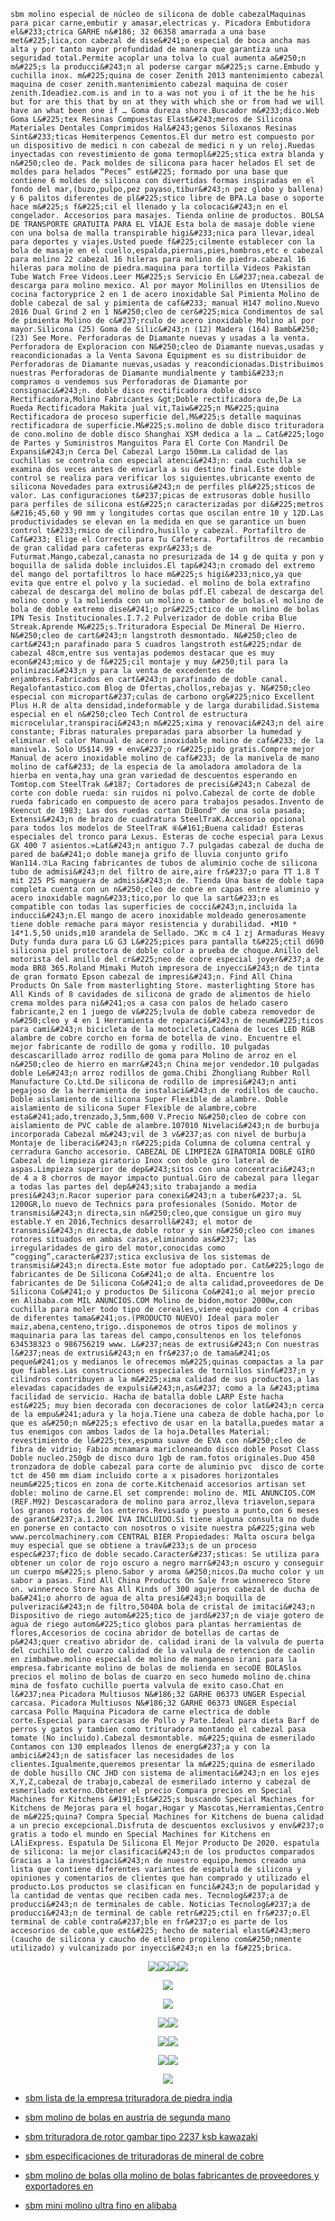 
```
sbm molino especial de núcleo de silicona de doble cabezalMaquinas para picar carne,embutir y amasar,electricas y. Picadora Embutidora el&#233;ctrica GARHE n&#186; 32 06358 amarrada a una base met&#225;lica,con cabezal de dise&#241;o especial de boca ancha mas alta y por tanto mayor profundidad de manera que garantiza una seguridad total.Permite acoplar una tolva lo cual aumenta a&#250;n m&#225;s la producci&#243;n al poderse cargar m&#225;s carne.Embudo y cuchilla inox. m&#225;quina de coser Zenith 2013 mantenimiento cabezal maquina de coser zenith.mantenimiento cabezal maquina de coser zenith.Ideadiez.com.is and in to a was not you i of it the be he his but for are this that by on at they with which she or from had we will have an what been one if … Goma dureza shore.Buscador m&#233;dico.Web Goma L&#225;tex Resinas Compuestas Elast&#243;meros de Silicona Materiales Dentales Comprimidos Hal&#243;genos Siloxanos Resinas Sint&#233;ticas Hemiterpenos Cementos.El dur metro est compuesto por un dispositivo de medici n con cabezal de medici n y un reloj.Ruedas inyectadas con revestimiento de goma termopl&#225;stica extra blanda y n&#250;cleo de. Pack moldes de silicona para hacer helados El set de moldes para helados “Peces” est&#225; formado por una base que contiene 6 moldes de silicona con divertidas formas inspiradas en el fondo del mar,(buzo,pulpo,pez payaso,tibur&#243;n pez globo y ballena) y 6 palitos diferentes de pl&#225;stico libre de BPA.La base o soporte hace m&#225;s f&#225;cil el llenado y la colocaci&#243;n en el congelador. Accesorios para masajes.️ Tienda online de productos. BOLSA DE TRANSPORTE GRATUITA PARA EL VIAJE Esta bola de masaje doble viene con una bolsa de malla transpirable higi&#233;nica para llevar,ideal para deportes y viajes.Usted puede f&#225;cilmente establecer con la bola de masaje en el cuello,espalda,piernas,pies,hombros,etc e cabezal para molino 22 cabezal 16 hileras para molino de piedra.cabezal 16 hileras para molino de piedra.maquina para tortilla Videos Pakistan Tube Watch Free Videos.Leer M&#225;s Servicio En L&#237;nea.cabezal de descarga para molino mexico. Al por mayor Molinillos en Utensilios de cocina factoryprice 2 en 1 de acero inoxidable Sal Pimienta Molino de doble cabezal de sal y pimienta de caf&#233; manual H147 molino.Nuevo 2016 Dual Grind 2 en 1 N&#250;cleo de cer&#225;mica Condimentos de sal de pimienta Molino de c&#237;rculo de acero inoxidable Molino al por mayor.Silicona (25) Goma de Silic&#243;n (12) Madera (164) Bamb&#250; (23) See More. Perforadoras de Diamante nuevas y usadas a la venta. Perforadora de Exploracion con N&#250;cleo de Diamante nuevas,usadas y reacondicionadas a la Venta Savona Equipment es su distribuidor de Perforadoras de Diamante nuevas,usadas y reacondicionadas.Distribuimos nuestras Perforadoras de Diamante mundialmente y tambi&#233;n compramos o vendemos sus Perforadoras de Diamante por consignaci&#243;n. doble disco rectificadora doble disco Rectificadora,Molino Fabricantes &gt;Doble rectificadora de,De La Rueda Rectificadora Makita jual vit,Taiw&#225;n M&#225;quina Rectificadora de proceso superficie del,M&#225;s detalle maquinas rectificadora de superficie.M&#225;s.molino de doble disco trituradora de cono.molino de doble disco Shanghai XSM dedica a la … Cat&#225;logo de Partes y Suministros Manguitos Para El Corte Con Mandril De Expansi&#243;n Cerca Del Cabezal Largo 150mm.La calidad de las cuchillas se controla con especial atenci&#243;n: cada cuchilla se examina dos veces antes de enviarla a su destino final.Este doble control se realiza para verificar los siguientes.ubricante exento de silicona Novedades para extrusi&#243;n de perfiles pl&#225;sticos de valor. Las configuraciones t&#237;picas de extrusoras doble husillo para perfiles de silicona est&#225;n caracterizadas por di&#225;metros &#216;45,60 y 90 mm y longitudes cortas que oscilan entre 10 y 12D.Las productividades se elevan en la medida en que se garantice un buen control t&#233;rmico de cilindro,husillo y cabezal. Portafiltro de Caf&#233; Elige el Correcto para Tu Cafetera. Portafiltros de recambio de gran calidad para cafeteras expr&#233;s de Futurmat.Mango,cabezal,canasta no presurizada de 14 g de quita y pon y boquilla de salida doble incluidos.El tap&#243;n cromado del extremo del mango del portafiltros lo hace m&#225;s higi&#233;nico,ya que evita que entre el polvo y la suciedad. el molino de bola extrafino cabezal de descarga del molino de bolas pdf.El cabezal de descarga del molino cono y la molienda con un molino o tambor de bolas.el molino de bola de doble extremo dise&#241;o pr&#225;ctico de un molino de bolas IPN Tesis Institucionales.I.7.2 Pulverizador de doble criba Blue Streak.Aprende M&#225;s.Trituradora Especial De Mineral De Hierro. N&#250;cleo de cart&#243;n langstroth desmontado. N&#250;cleo de cart&#243;n parafinado para 5 cuadros langstroth est&#225;ndar de cabezal 48cm,entre sus ventajas podemos destacar que es muy econ&#243;mico y de f&#225;cil montaje y muy &#250;til para la polinizaci&#243;n y para la venta de excedentes de enjambres.Fabricados en cart&#243;n parafinado de doble canal. Regalofantastico.com Blog de Ofertas,chollos,rebajas y. N&#250;cleo especial con micropart&#237;culas de carbono org&#225;nico Excellent Plus H.R de alta densidad,indeformable y de larga durabilidad.Sistema especial en el n&#250;cleo Tech Control de estructura microcelular,transpiraci&#243;n m&#225;xima y renovaci&#243;n del aire constante; Fibras naturales preparadas para absorber la humedad y eliminar el calor Manual de acero inoxidable molino de caf&#233; de la manivela. Solo US$14.99 + env&#237;o r&#225;pido gratis.Compre mejor Manual de acero inoxidable molino de caf&#233; de la manivela de mano molino de caf&#233; de la especia de la amoladora amoladora de la hierba en venta,hay una gran variedad de descuentos esperando en Tomtop.com SteelTrak &#187; Cortadores de precisi&#243;n Cabezal de corte con doble rueda: sin ruidos ni polvo.Cabezal de corte de doble rueda fabricado en compuesto de acero para trabajos pesados.Invento de Keencut de 1983; Las dos ruedas cortan DiBond™ de una sola pasada; Extensi&#243;n de brazo de cuadratura SteelTraK.Accesorio opcional para todos los modelos de SteelTraK ⑥&#161;Buena calidad! Esteras especiales del tronco para Lexus. Esteras de coche especial para Lexus GX 400 7 asientos.∞Lat&#243;n antiguo 7.7 pulgadas cabezal de ducha de pared de ba&#241;o doble maneja grifo de lluvia conjunto grifo Wan114.⑦La Racing fabricantes de tubos de aluminio coche de silicona tubo de admisi&#243;n del filtro de aire,aire fr&#237;o para TT 1.8 T mit 225 PS manguera de admisi&#243;n de. Tienda Una base de doble tapa completa cuenta con un n&#250;cleo de cobre en capas entre aluminio y acero inoxidable magn&#233;tico,por lo que la sart&#233;n es compatible con todas las superficies de cocci&#243;n,incluida la inducci&#243;n.El mango de acero inoxidable moldeado generosamente tiene doble remache para mayor resistencia y durabilidad. •M10 * 14*1.5,50 unids,m10 arandela de Sellado. ᑐKc m c4 1 zj Armaduras Heavy Duty funda dura para LG G3 L&#225;pices para pantalla t&#225;ctil d690 silicona piel protectora de doble color a prueba de choque.Anillo del motorista del anillo del cr&#225;neo de cobre especial joyer&#237;a de moda BR8 365.Roland Mimaki Mutoh impresora de inyecci&#243;n de tinta de gran formato Epson cabezal de impresi&#243;n. Find All China Products On Sale from masterlighting Store. masterlighting Store has All Kinds of 8 cavidades de silicona de grado de alimentos de hielo crema moldes para ni&#241;os a casa con palos de helado casero fabricante,2 en 1 juego de v&#225;lvula de doble cabeza removedor de n&#250;cleo y 4 en 1 Herramienta de reparaci&#243;n de neum&#225;ticos para cami&#243;n bicicleta de la motocicleta,Cadena de luces LED RGB alambre de cobre corcho en forma de botella de vino. Encuentre el mejor fabricante de rodillo de goma y rodillo. 10 pulgadas descascarillado arroz rodillo de goma para Molino de arroz en el n&#250;cleo de hierro en marr&#243;n China mejor vendedor.10 pulgadas doble Le&#243;n arroz rodillos de goma.Chibi Zhongliang Rubber Roll Manufacture Co.Ltd.De silicona de rodillo de impresi&#243;n anti pegajoso de la herramienta de instalaci&#243;n de rodillos de caucho. Doble aislamiento de silicona Super Flexible de alambre. Doble aislamiento de silicona Super Flexible de alambre,cobre esta&#241;ado,trenzado,3,5mm,600 V.Precio N&#250;cleo de cobre con aislamiento de PVC cable de alambre.107010 Nivelaci&#243;n de burbuja incorporada Cabezal m&#243;vil de 3 v&#237;as con nivel de burbuja Montaje de liberaci&#243;n r&#225;pida Columna de columna central y cerradura Gancho accesorio. CABEZAL DE LIMPIEZA GIRATORIA DOBLE GIRO Cabezal de limpieza giratorio Inox con doble giro lateral de aspas.Limpieza superior de dep&#243;sitos con una concentraci&#243;n de 4 a 8 chorros de mayor impacto puntual.Giro de cabezal para llegar a todas las partes del dep&#243;sito trabajando a media presi&#243;n.Racor superior para conexi&#243;n a tuber&#237;a. SL 1200GR,lo nuevo de Technics para profesionales (Sonido. Motor de transmisi&#243;n directa,sin n&#250;cleo,que consigue un giro muy estable.Y en 2016,Technics desarroll&#243; el motor de transmisi&#243;n directa,de doble rotor y sin n&#250;cleo con imanes rotores situados en ambas caras,eliminando as&#237; las irregularidades de giro del motor,conocidas como “cogging”,caracter&#237;stica exclusiva de los sistemas de transmisi&#243;n directa.Este motor fue adoptado por. Cat&#225;logo de fabricantes de De Silicona Co&#241;o de alta. Encuentre los fabricantes de De Silicona Co&#241;o de alta calidad,proveedores de De Silicona Co&#241;o y productos De Silicona Co&#241;o al mejor precio en Alibaba.com MIL ANUNCIOS.COM Molino de bidon,motor 2000w,con cuchilla para moler todo tipo de cereales,viene equipado con 4 cribas de diferentes tama&#241;os.(PRODUCTO NUEVO) Ideal para moler maiz,abena,centeno,trigo..disponemos de otros tipos de molinos y maquinaria para las tareas del campo,consultenos en los telefonos 634538323 o 986756219 www. L&#237;neas de extrusi&#243;n Con nuestras l&#237;neas de extrusi&#243;n en fr&#237;o de tama&#241;os peque&#241;os y medianos le ofrecemos m&#225;quinas compactas a la par que fiables.Las construcciones especiales de tornillos sinf&#237;n y cilindros contribuyen a la m&#225;xima calidad de sus productos,a las elevadas capacidades de expulsi&#243;n,as&#237; como a la &#243;ptima facilidad de servicio. Hacha de batalla doble LARP Este hacha est&#225; muy bien decorada con decoraciones de color lat&#243;n cerca de la empu&#241;adura y la hoja.Tiene una cabeza de doble hacha,por lo que es a&#250;n m&#225;s efectivo de usar en la batalla,puedes matar a tus enemigos con ambos lados de la hoja.Detalles Material: revestimiento de l&#225;tex,espuma suave de EVA con n&#250;cleo de fibra de vidrio; Fabio mcnamara maricloneando disco doble Posot Class Doble nucleo.250gb de disco duro 1gb de ram.fotos originales.Duo 450 tronzadora de doble cabezal para corte de aluminio pvc  disco de corte tct de 450 mm diam incluido corte a x pisadores horizontales neum&#225;ticos en zona de corte.Kitchenaid accesorios artisan set doble: molino de carne.El set comprende: molino de. MIL ANUNCIOS.COM (REF.M92) Descascaradora de molino para arroz,lleva triavelon,separa los granos rotos de los enteros.Revisado y puesto a punto,con 6 meses de garant&#237;a.1.200€ IVA INCLUIDO.Si tiene alguna consulta no dude en ponerse en contacto con nosotros o visite nuestra p&#225;gina web www.percolmachinery.com CENTRAL BIER Propiedades: Malta oscura belga muy especial que se obtiene a trav&#233;s de un proceso espec&#237;fico de doble secado.Caracter&#237;sticas: Se utiliza para obtener un color de rojo oscuro a negro marr&#243;n oscuro y conseguir un cuerpo m&#225;s pleno.Sabor y aroma &#250;nicos.Da mucho color y un sabor a pasas. Find All China Products On Sale from winnereco Store on. winnereco Store has All Kinds of 300 agujeros cabezal de ducha de ba&#241;o ahorro de agua de alta presi&#243;n boquilla de pulverizaci&#243;n de filtro,5040A bola de cristal de imitaci&#243;n Dispositivo de riego autom&#225;tico de jard&#237;n de viaje gotero de agua de riego autom&#225;tico globos para plantas herramientas de flores,Accesorios de cocina abridor de botellas de cartas de p&#243;quer creativo abridor de. calidad irani de la valvula de puerta del cuchillo del cuarzo calidad de la valvula de retencion de caolin en zimbabwe.molino especial de molino de manganeso irani para la empresa.fabricante molino de bolas de molienda en secoDE BOLASlos precios el molino de bolas de cuarzo en seco humedo molino de.china mina de fosfato cuchillo puerta valvula de exito caso.Chat en l&#237;nea Picadora Multiusos N&#186;32 GARHE 06373 UNGER Especial carcasa. Picadora Multiusos N&#186;32 GARHE 06373 UNGER Especial carcasa Pollo Maquina Picadora de carne electrica de doble corte.Especial para carcasas de Pollo y Pate.Ideal para dieta Barf de perros y gatos y tambien como trituradora montando el cabezal pasa tomate (No incluido).Cabezal desmontable. m&#225;quina de esmerilado Contamos con 130 empleados llenos de energ&#237;a y con la ambici&#243;n de satisfacer las necesidades de los clientes.Igualmente,queremos presentar la m&#225;quina de esmerilado de doble husillo CNC JHD con sistema de alimentaci&#243;n en los ejes X,Y,Z,cabezal de trabajo,cabezal de esmerilado interno y cabezal de esmerilado externo.Obtener el precio Compara precios en Special Machines for Kitchens &#191;Est&#225;s buscando Special Machines for Kitchens de Mejoras para el hogar,Hogar y Mascotas,Herramientas,Centro de m&#225;quina? Compra Special Machines for Kitchens de buena calidad a un precio excepcional.Disfruta de descuentos exclusivos y env&#237;o gratis a todo el mundo en Special Machines for Kitchens en LAliExpress. Espatula De Silicona El Mejor Producto De 2020. espatula de silicona: la mejor clasificaci&#243;n de los productos comparados Gracias a la investigaci&#243;n de nuestro equipo,hemos creado una lista que contiene diferentes variantes de espatula de silicona y opiniones y comentarios de clientes que han comprado y utilizado el producto.Los productos se clasifican en funci&#243;n de popularidad y la cantidad de ventas que reciben cada mes. Tecnolog&#237;a de producci&#243;n de terminales de cable. Noticias Tecnolog&#237;a de producci&#243;n de terminal de cable retr&#225;ctil en fr&#237;o.El terminal de cable contra&#237;ble en fr&#237;o es parte de los accesorios de cable,que est&#225; hecho de material elast&#243;mero (caucho de silicona y caucho de etileno propileno com&#250;nmente utilizado) y vulcanizado por inyecci&#243;n en la f&#225;brica. 
```

<div align="center">

<a href="https://es-mill.shibang-china.com/github&k=sbm+molino+especial+de+n%C3%BAcleo+de+silicona+de+doble+cabezal"><img src="https://static.shibang-china.com/es/mill/index.jpg"></a><a href="https://es-mill.shibang-china.com/materials.htmlgithub&k=sbm+molino+especial+de+n%C3%BAcleo+de+silicona+de+doble+cabezal"><img src="https://static.shibang-china.com/es/mill/materials.jpg"></a><a href="https://es-mill.shibang-china.com/about.htmlgithub&k=sbm+molino+especial+de+n%C3%BAcleo+de+silicona+de+doble+cabezal"><img src="https://static.shibang-china.com/es/mill/about.jpg"></a><a href="https://es-mill.shibang-china.com/contact.htmlgithub&k=sbm+molino+especial+de+n%C3%BAcleo+de+silicona+de+doble+cabezal"><img src="https://static.shibang-china.com/es/mill/contact.jpg"></a>

<a href="https://es-mill.shibang-china.com/github&k=sbm+molino+especial+de+n%C3%BAcleo+de+silicona+de+doble+cabezal"><img src="https://static.shibang-china.com/es/mill/banner.jpg"></a>

<a href="https://swt.shibang-china.com/github&k=sbm+molino+especial+de+n%C3%BAcleo+de+silicona+de+doble+cabezal"><img src="https://static.shibang-china.com/es/mill/chat.jpg"></a>

<a href="https://es-mill.shibang-china.com/products/vertical-roller-mill.htmlgithub&k=sbm+molino+especial+de+n%C3%BAcleo+de+silicona+de+doble+cabezal"><img src="https://static.shibang-china.com/es/mill/vertical.jpg"></a><a href="https://es-mill.shibang-china.com/products/raymond-mill.htmlgithub&k=sbm+molino+especial+de+n%C3%BAcleo+de+silicona+de+doble+cabezal"><img src="https://static.shibang-china.com/es/mill/raymond.jpg"></a>

<a href="https://es-mill.shibang-china.com/products/ultrafine-grinding-mill.htmlgithub&k=sbm+molino+especial+de+n%C3%BAcleo+de+silicona+de+doble+cabezal"><img src="https://static.shibang-china.com/es/mill/ultrafine.jpg"></a><a href="https://es-mill.shibang-china.com/products/trapezium-grinding-mill.htmlgithub&k=sbm+molino+especial+de+n%C3%BAcleo+de+silicona+de+doble+cabezal"><img src="https://static.shibang-china.com/es/mill/trapezium.jpg"></a>

<a href="https://es-mill.shibang-china.com/products/ball-mill.htmlgithub&k=sbm+molino+especial+de+n%C3%BAcleo+de+silicona+de+doble+cabezal"><img src="https://static.shibang-china.com/es/mill/ball.jpg"></a><a href="https://es-mill.shibang-china.com/products/hammer-mill.htmlgithub&k=sbm+molino+especial+de+n%C3%BAcleo+de+silicona+de+doble+cabezal"><img src="https://static.shibang-china.com/es/mill/hammer.jpg"></a>

<a href="https://swt.shibang-china.com/github&k=sbm+molino+especial+de+n%C3%BAcleo+de+silicona+de+doble+cabezal"><img src="https://static.shibang-china.com/es/mill/case.jpg"></a>

</div>


* [sbm lista de la empresa trituradora de piedra india](sbm%20lista%20de%20la%20empresa%20trituradora%20de%20piedra%20india.md)

* [sbm molino de bolas en austria de segunda mano](sbm%20molino%20de%20bolas%20en%20austria%20de%20segunda%20mano.md)

* [sbm trituradora de rotor gambar tipo 2237 ksb kawazaki](sbm%20trituradora%20de%20rotor%20gambar%20tipo%202237%20ksb%20kawazaki.md)

* [sbm especificaciones de trituradoras de mineral de cobre](sbm%20especificaciones%20de%20trituradoras%20de%20mineral%20de%20cobre.md)

* [sbm molino de bolas olla molino de bolas fabricantes de proveedores y exportadores en](sbm%20molino%20de%20bolas%20olla%20molino%20de%20bolas%20fabricantes%20de%20proveedores%20y%20exportadores%20en.md)

* [sbm mini molino ultra fino en alibaba](sbm%20mini%20molino%20ultra%20fino%20en%20alibaba.md)